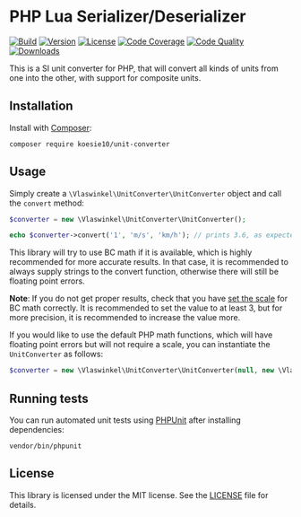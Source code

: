 # PHP Lua Serializer/Deserializer
[![Build](https://img.shields.io/scrutinizer/build/g/koesie10/UnitConverter.svg)](https://scrutinizer-ci.com/g/koesie10/UnitConverter)
[![Version](https://img.shields.io/packagist/v/koesie10/unit-converter.svg)](https://packagist.org/packages/koesie10/unit-converter)
[![License](https://img.shields.io/packagist/l/koesie10/unit-converter.svg)](https://packagist.org/packages/koesie10/unit-converter)
[![Code Coverage](https://img.shields.io/scrutinizer/coverage/g/koesie10/UnitConverter.svg)](https://scrutinizer-ci.com/g/koesie10/UnitConverter)
[![Code Quality](https://img.shields.io/scrutinizer/g/koesie10/UnitConverter.svg)](https://scrutinizer-ci.com/g/koesie10/UnitConverter)
[![Downloads](https://img.shields.io/packagist/dt/koesie10/unit-converter.svg)](https://packagist.org/packages/koesie10/unit-converter)

This is a SI unit converter for PHP, that will convert all kinds of units from one into the other, with support for composite units.

## Installation
Install with [Composer](http://getcomposer.org):

```
composer require koesie10/unit-converter
```

## Usage
Simply create a `\Vlaswinkel\UnitConverter\UnitConverter` object and call the `convert` method:

```php
$converter = new \Vlaswinkel\UnitConverter\UnitConverter();

echo $converter->convert('1', 'm/s', 'km/h'); // prints 3.6, as expected
```

This library will try to use BC math if it is available, which is highly recommended for more accurate results. In that case, it is recommended to always supply
strings to the convert function, otherwise there will still be floating point errors.

**Note**: If you do not get proper results, check that you have [set the scale](http://php.net/manual/en/bc.configuration.php) for BC math correctly.
It is recommended to set the value to at least 3, but for more precision, it is recommended to increase the value more.

If you would like to use the default PHP math functions, which will have floating point errors but will not require a scale, you can instantiate the `UnitConverter` as follows:
```php
$converter = new \Vlaswinkel\UnitConverter\UnitConverter(null, new \Vlaswinkel\UnitConverter\Math\DefaultMathWrapper());
```

## Running tests
You can run automated unit tests using [PHPUnit](http://phpunit.de) after installing dependencies:

```
vendor/bin/phpunit
```

## License
This library is licensed under the MIT license. See the [LICENSE](LICENSE) file for details.